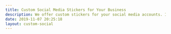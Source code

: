 ```yaml
---
title: Custom Social Media Stickers for Your Business
description: We offer custom stickers for your social media accounts. Instagram, YouTube, Facebook, SnapChat and TikTok stickers. Type your social account name, select from variety of colors. Let your business grow. We ship the next day!
date: 2019-11-07 20:25:18
layout: custom-social
---
```


